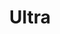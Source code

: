 ---
date_added: 2023-08-20
vendor: Arlo
title: Ultra
category: cameras
zigbeemodel: ['VMS5240-100EUS']
compatible: [hub]
mlink: https://www.arlo.com/en_gb/cameras/arlo-ultra-2
---